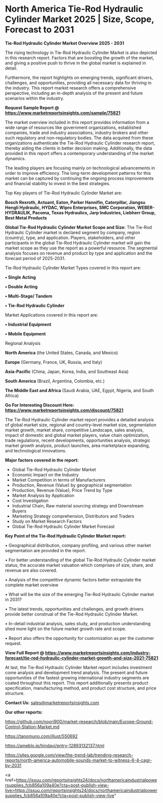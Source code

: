 # North America Tie-Rod Hydraulic Cylinder Market 2025 | Size, Scope, Forecast to 2031

<Strong> Tie-Rod Hydraulic Cylinder Market Overview 2025 - 2031</strong>

The rising technology in Tie-Rod Hydraulic Cylinder Market is also depicted in this research report. Factors that are boosting the growth of the market, and giving a positive push to thrive in the global market is explained in detail.

Furthermore, the report highlights on emerging trends, significant drivers, challenges, and opportunities, providing all necessary data for thriving in the industry. This report market research offers a comprehensive perspective, including an in-depth analysis of the present and future scenarios within the industry.

<strong>Request Sample Report @ <a href=https://www.marketreportsinsights.com/sample/75821>https://www.marketreportsinsights.com/sample/75821</a></strong>

The market overview included in this report provides information from a wide range of resources like government organizations, established companies, trade and industry associations, industry brokers and other such regulatory and non-regulatory bodies. The data acquired from these organizations authenticate the Tie-Rod Hydraulic Cylinder research report, thereby aiding the clients in better decision making. Additionally, the data provided in this report offers a contemporary understanding of the market dynamics.

The leading players are focusing mainly on technological advancements in order to improve efficiency. The long-term development patterns for this market can be captured by continuing the ongoing process improvements and financial stability to invest in the best strategies.

Top Key players of Tie-Rod Hydraulic Cylinder Market are:

<strong>Bosch Rexroth, Actuant, Eaton, Parker Hannifin, Caterpillar, Jiangsu Hengli Hydraulic, HYDAC, Wipro Enterprises, SMC Corporation, WEBER-HYDRAULIK, Pacoma, Texas Hydraulics, Jarp Industries, Liebherr Group, Best Metal Products</strong>

<strong><b>Global Tie-Rod Hydraulic Cylinder Market Scope and Size:</b></strong>
The Tie-Rod Hydraulic Cylinder market is declared segment by company, region (country), type, and application. Players, stakeholders, and other participants in the global Tie-Rod Hydraulic Cylinder market will gain the market scope as they use the report as a powerful resource. The segmental analysis focuses on revenue and product by type and application and the forecast period of 2025-2031.

Tie-Rod Hydraulic Cylinder Market Types covered in this report are:

<strong>• Single Acting

• Double Acting

• Multi-Stage/ Tandem

• Tie-Rod Hydraulic Cylinder</strong>

Market Applications covered in this report are:

<strong>• Industrial Equipment

• Mobile Equipment</strong> 

Regional Analysis

<strong>North America</strong> (the United States, Canada, and Mexico)

<strong>Europe</strong> (Germany, France, UK, Russia, and Italy)

<strong>Asia-Pacific</strong> (China, Japan, Korea, India, and Southeast Asia)

<strong>South America</strong> (Brazil, Argentina, Colombia, etc.)

<strong>The Middle East and Africa</strong> (Saudi Arabia, UAE, Egypt, Nigeria, and South Africa)

<strong>Go For Interesting Discount Here: <a href=https://www.marketreportsinsights.com/discount/75821>https://www.marketreportsinsights.com/discount/75821</a></strong>

The Tie-Rod Hydraulic Cylinder market report provides a detailed analysis of global market size, regional and country-level market size, segmentation market growth, market share, competitive Landscape, sales analysis, impact of domestic and global market players, value chain optimization, trade regulations, recent developments, opportunities analysis, strategic market growth analysis, product launches, area marketplace expanding, and technological innovations.

<strong><b>Major factors covered in the report:</b></strong>
<ul>
  <li>Global Tie-Rod Hydraulic Cylinder Market </li>
  <li>Economic Impact on the Industry</li>
  <li>Market Competition in terms of Manufacturers</li>
  <li>Production, Revenue (Value) by geographical segmentation</li>
  <li>Production, Revenue (Value), Price Trend by Type</li>
  <li>Market Analysis by Application</li>
  <li>Cost Investigation</li>
  <li>Industrial Chain, Raw material sourcing strategy and Downstream Buyers</li>
  <li>Marketing Strategy comprehension, Distributors and Traders</li>
  <li>Study on Market Research Factors</li>
  <li>Global Tie-Rod Hydraulic Cylinder Market Forecast</li>
</ul>

<strong><b>Key Point of the Tie-Rod Hydraulic Cylinder Market report:</b></strong>

• Geographical distribution, company profiling, and various other market segmentation are provided in the report.

• For better understanding of the global Tie-Rod Hydraulic Cylinder market status, the accurate market valuation which comprises of size, share, and revenue are also covered.

• Analysis of the competitive dynamic factors better extrapolate the complete market overview

• What will be the size of the emerging Tie-Rod Hydraulic Cylinder market in 2031?

• The latest trends, opportunities and challenges, and growth drivers provide better construal of the Tie-Rod Hydraulic Cylinder Market.

• In-detail industrial analysis, sales study, and production understanding shed more light on the future market growth rate and scope.

• Report also offers the opportunity for customization as per the customer request.

<strong><b>View Full Report @ <a href=https://www.marketreportsinsights.com/industry-forecast/tie-rod-hydraulic-cylinder-market-growth-and-size-2021-75821>https://www.marketreportsinsights.com/industry-forecast/tie-rod-hydraulic-cylinder-market-growth-and-size-2021-75821</a></b></strong>


At last, the Tie-Rod Hydraulic Cylinder Market report includes investment come analysis and development trend analysis. The present and future opportunities of the fastest growing international industry segments are coated throughout this report. This report additionally presents product specification, manufacturing method, and product cost structure, and price structure.

<strong>Contact Us:</strong>
sales@marketreportsinsights.com

<strong>Our other reports:</strong>

<a href=https://github.com/noori900/market-research/blob/main/Europe-Ground-Control-Station-Market.md>https://github.com/noori900/market-research/blob/main/Europe-Ground-Control-Station-Market.md</a>

<a href=https://tanomuno.com/illust/550692>https://tanomuno.com/illust/550692</a>

<a href=https://ameblo.jp/hindavi/entry-12893132137.html>https://ameblo.jp/hindavi/entry-12893132137.html</a>

<a href=https://sites.google.com/view/the-trend-lab/trending-research-reports/north-america-automobile-sounds-market-to-witness-6-4-cagr-by-2031>https://sites.google.com/view/the-trend-lab/trending-research-reports/north-america-automobile-sounds-market-to-witness-6-4-cagr-by-2031</a>

<a href=https://issuu.com/reportsinsights24/docs/northamericaindustrialpowersupplies_fcb856a109a40e?cta=post-publish-view-live>https://issuu.com/reportsinsights24/docs/northamericaindustrialpowersupplies_fcb856a109a40e?cta=post-publish-view-live</a>"
